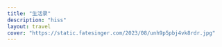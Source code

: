 ```yaml
---
title: "生活录"
description: "hiss"
layout: travel
cover: "https://static.fatesinger.com/2023/08/unh9p5pbj4vk8rdr.jpg"
---
```

